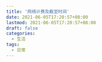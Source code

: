 ```yaml
---
title: '网络计费及截至时间'
date: 2021-06-05T17:20:57+08:00
lastmod: 2021-06-05T17:20:57+08:00
draft: false
categories:
  - 生活
tags:
  - 日常
---
```


<!--more-->
